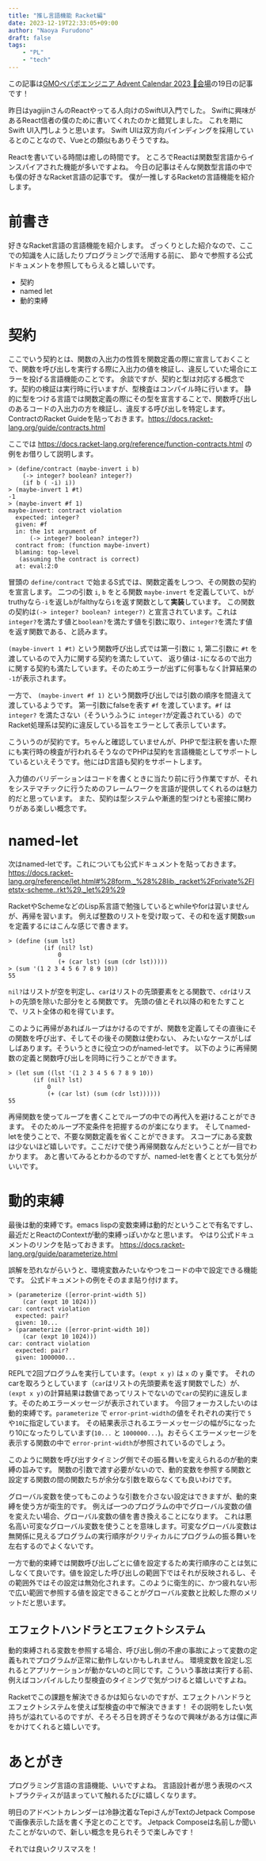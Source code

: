 ```yaml
---
title: "推し言語機能 Racket編"
date: 2023-12-19T22:33:05+09:00
author: "Naoya Furudono"
draft: false
tags:
    - "PL"
    - "tech"
---
```


この記事は[GMOペパボエンジニア Advent Calendar 2023 🎅会場](https://adventar.org/calendars/8634)の19日の記事です！

昨日はyagijinさんのReactやってる人向けのSwiftUI入門でした。
Swiftに興味があるReact信者の僕のために書いてくれたのかと錯覚しました。
これを期にSwift UI入門しようと思います。
Swift UIは双方向バインディングを採用しているとのことなので、Vueとの類似もありそうですね。

Reactを書いている時間は癒しの時間です。
ところでReactは関数型言語からインスパイアされた機能が多いですよね。
今日の記事はそんな関数型言語の中でも僕の好きなRacket言語の記事です。
僕が一推しするRacketの言語機能を紹介します。

# 前書き

好きなRacket言語の言語機能を紹介します。
ざっくりとした紹介なので、ここでの知識を人に話したりプログラミングで活用する前に、
節々で参照する公式ドキュメントを参照してもらえると嬉しいです。

- 契約
- named let
- 動的束縛

# 契約

ここでいう契約とは、関数の入出力の性質を関数定義の際に宣言しておくことで、関数を呼び出しを実行する際に入出力の値を検証し、違反していた場合にエラーを投げる言語機能のことです。
余談ですが、契約と型は対応する概念です。契約の検証は実行時に行いますが、型検査はコンパイル時に行います。
静的に型をつける言語では関数定義の際にその型を宣言することで、関数呼び出しのあるコードの入出力の方を検証し、違反する呼び出しを特定します。
ContractのRacket Guideを貼っておきます。<https://docs.racket-lang.org/guide/contracts.html>

ここでは <https://docs.racket-lang.org/reference/function-contracts.html> の例をお借りして説明します。

```racket
> (define/contract (maybe-invert i b)
    (-> integer? boolean? integer?)
    (if b ( -i) i))
> (maybe-invert 1 #t)
-1
> (maybe-invert #f 1)
maybe-invert: contract violation
  expected: integer?
  given: #f
  in: the 1st argument of
      (-> integer? boolean? integer?)
  contract from: (function maybe-invert)
  blaming: top-level
   (assuming the contract is correct)
  at: eval:2:0
```

冒頭の `define/contract` で始まるS式では、関数定義をしつつ、その関数の契約を宣言します。
二つの引数 `i`, `b` をとる関数 `maybe-invert` を定義していて、`b`がtruthyなら`-i`を返し`b`がfalthyなら`i`を返す関数として**実装**しています。
この関数の契約は`(-> integer? boolean? integer?)` と宣言されています。これは`integer?`を満たす値と`boolean?`を満たす値を引数に取り、`integer?`を満たす値を返す関数である、と読みます。

`(maybe-invert 1 #t)` という関数呼び出し式では第一引数に `1`, 第二引数に `#t` を渡しているので入力に関する契約を満たしていて、
返り値は`-1`になるので出力に関する契約も満たしています。そのためエラーが出ずに何事もなく計算結果の　`-1`が表示されます。

一方で、 `(maybe-invert #f 1)` という関数呼び出しでは引数の順序を間違えて渡しているようです。
第一引数にfalseを表す `#f` を渡しています。`#f` は `integer?` を満たさない（そういうふうに `integer?`が定義されている）のでRacket処理系は契約に違反している旨をエラーとして表示しています。

こういうのが契約です。ちゃんと確認していませんが、PHPで型注釈を書いた際にも実行時の検査が行われるそうなのでPHPは契約を言語機能としてサポートしているといえそうです。他にはD言語も契約をサポートします。

入力値のバリデーションはコードを書くときに当たり前に行う作業ですが、それをシステマチックに行うためのフレームワークを言語が提供してくれるのは魅力的だと思っています。
また、契約は型システムや漸進的型つけとも密接に関わりがある楽しい概念です。

# named-let

次はnamed-letです。これについても公式ドキュメントを貼っておきます。
<https://docs.racket-lang.org/reference/let.html#%28form._%28%28lib._racket%2Fprivate%2Fletstx-scheme..rkt%29._let%29%29>

RacketやSchemeなどのLisp系言語で勉強しているとwhileやforは習いませんが、再帰を習います。
例えば整数のリストを受け取って、その和を返す関数`sum`を定義するにはこんな感じで書きます。

```racket
> (define (sum lst)
          (if (nil? lst)
              0
              (+ (car lst) (sum (cdr lst)))))
> (sum '(1 2 3 4 5 6 7 8 9 10))
55
```

`nil?`はリストが空を判定し、`car`はリストの先頭要素をとる関数で、`cdr`はリストの先頭を除いた部分をとる関数です。
先頭の値とそれ以降の和をたすことで、リスト全体の和を得ています。

このように再帰があればループはかけるのですが、関数を定義してその直後にその関数を呼び出す、そしてその後その関数は使わない、
みたいなケースがしばしばあります。そういうときに役立つのがnamed-letです。
以下のように再帰関数の定義と関数呼び出しを同時に行うことができます。

```racket
> (let sum ((lst '(1 2 3 4 5 6 7 8 9 10))
       (if (nil? lst)
           0
           (+ (car lst) (sum (cdr lst))))))
55
```

再帰関数を使ってループを書くことでループの中での再代入を避けることができます。
そのためループ不変条件を把握するのが楽になります。
そしてnamed-letを使うことで、不要な関数定義を省くことができます。
スコープにある変数は少ないほど嬉しいです。ここだけで使う再帰関数なんだということが一目でわかります。
あと書いてみるとわかるのですが、named-letを書くととても気分がいいです。

# 動的束縛

最後は動的束縛です。emacs lispの変数束縛は動的だということで有名ですし、最近だとReactのContextが動的束縛っぽいかなと思います。
やはり公式ドキュメントのリンクを貼っておきます。
<https://docs.racket-lang.org/guide/parameterize.html>

誤解を恐れながらいうと、環境変数みたいなやつをコードの中で設定できる機能です。
公式ドキュメントの例をそのまま貼り付けます。

```racket
> (parameterize ([error-print-width 5])
    (car (expt 10 1024)))
car: contract violation
  expected: pair?
  given: 10...
> (parameterize ([error-print-width 10])
    (car (expt 10 1024)))
car: contract violation
  expected: pair?
  given: 1000000...
```

REPLで2回プログラムを実行しています。`(expt x y)` は `x` の `y` 乗です。
それのcarを取ろうとしています（`car`はリストの先頭要素を返す関数でした）が、`(expt x y)`の計算結果は数値であってリストでないので`car`の契約に違反します。そのためエラーメッセージが表示されています。
今回フォーカスしたいのは動的束縛です。`parameterize` で `error-print-width`の値をそれぞれの実行で `5` や`10`に指定しています。
その結果表示されるエラーメッセージの幅が5になったり10になったりしています(`10...` と `1000000...`)。おそらくエラーメッセージを表示する関数の中で `error-print-width`が参照されているのでしょう。

このように関数を呼び出すタイミング側でその振る舞いを変えられるのが動的束縛の旨みです。
関数の引数で渡す必要がないので、動的変数を参照する関数と設定する関数の間の関数たちが余分な引数を取らなくても良いわけです。

グローバル変数を使ってもこのような引数を介さない設定はできますが、動的束縛を使う方が衛生的です。
例えば一つのプログラムの中でグローバル変数の値を変えたい場合、グローバル変数の値を書き換えることになります。
これは悪名高い可変なグローバル変数を使うことを意味します。可変なグローバル変数は無関係に見えるプログラムの実行順序がクリティカルにプログラムの振る舞いを左右するのでよくないです。

一方で動的束縛では関数呼び出しごとに値を設定するため実行順序のことは気にしなくて良いです。値を設定した呼び出しの範囲下ではそれが反映されるし、その範囲外ではその設定は無効化されます。このように衛生的に、かつ疲れない形で広い範囲で参照する値を設定できることがグローバル変数と比較した際のメリットだと思います。

## エフェクトハンドラとエフェクトシステム

動的束縛される変数を参照する場合、呼び出し側の不慮の事故によって変数の定義もれでプログラムが正常に動作しないかもしれません。
環境変数を設定し忘れるとアプリケーションが動かないのと同じです。こういう事故は実行する前、例えばコンパイルしたり型検査のタイミングで気がつけると嬉しいですよね。

Racketでこの課題を解決できるかは知らないのですが、エフェクトハンドラとエフェクトシステムを使えば型検査の中で解決できます！
その説明をしたい気持ちが溢れているのですが、そろそろ日を跨ぎそうなので興味がある方は僕に声をかけてくれると嬉しいです。

# あとがき

プログラミング言語の言語機能、いいですよね。
言語設計者が思う表現のベストプラクティスが詰まっていて触れるたびに嬉しくなります。

明日のアドベントカレンダーは冷静沈着なTepiさんがTextのJetpack Composeで画像表示した話を書く予定とのことです。
Jetpack Composeは名前しか聞いたことがないので、新しい概念を見られそうで楽しみです！

それでは良いクリスマスを！


